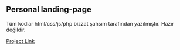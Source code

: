 ## Personal landing-page
Tüm kodlar html/css/js/php bizzat şahsım tarafından yazılmıştır. Hazır değildir.

[Project Link](https://fanciful-florentine-3f6ba9.netlify.app/)
